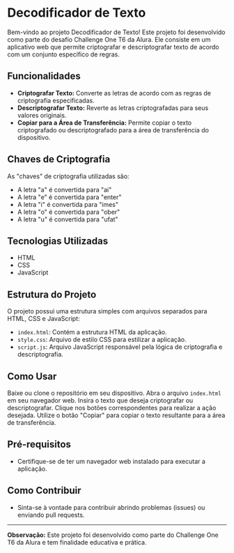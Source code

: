 # Decodificador de Texto

Bem-vindo ao projeto Decodificador de Texto! Este projeto foi desenvolvido como parte do desafio Challenge One T6 da Alura. Ele consiste em um aplicativo web que permite criptografar e descriptografar texto de acordo com um conjunto específico de regras.

## Funcionalidades

- **Criptografar Texto:** Converte as letras de acordo com as regras de criptografia especificadas.
- **Descriptografar Texto:** Reverte as letras criptografadas para seus valores originais.
- **Copiar para a Área de Transferência:** Permite copiar o texto criptografado ou descriptografado para a área de transferência do dispositivo.

## Chaves de Criptografia

As "chaves" de criptografia utilizadas são:

- A letra "a" é convertida para "ai"
- A letra "e" é convertida para "enter"
- A letra "i" é convertida para "imes"
- A letra "o" é convertida para "ober"
- A letra "u" é convertida para "ufat"

## Tecnologias Utilizadas

- HTML
- CSS
- JavaScript

## Estrutura do Projeto

O projeto possui uma estrutura simples com arquivos separados para HTML, CSS e JavaScript:

- `index.html`: Contém a estrutura HTML da aplicação.
- `style.css`: Arquivo de estilo CSS para estilizar a aplicação.
- `script.js`: Arquivo JavaScript responsável pela lógica de criptografia e descriptografia.

## Como Usar

Baixe ou clone o repositório em seu dispositivo.
Abra o arquivo `index.html` em seu navegador web.
Insira o texto que deseja criptografar ou descriptografar.
Clique nos botões correspondentes para realizar a ação desejada.
Utilize o botão "Copiar" para copiar o texto resultante para a área de transferência.

## Pré-requisitos

- Certifique-se de ter um navegador web instalado para executar a aplicação.

## Como Contribuir

- Sinta-se à vontade para contribuir abrindo problemas (issues) ou enviando pull requests.

---
**Observação:** Este projeto foi desenvolvido como parte do Challenge One T6 da Alura e tem finalidade educativa e prática.